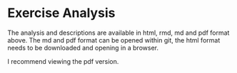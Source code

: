 # Exercise Analysis

The analysis and descriptions are available in html, rmd, md and pdf format above.
The md and pdf format can be opened within git, the html format needs to be downloaded and opening in a browser.

I recommend viewing the pdf version.
